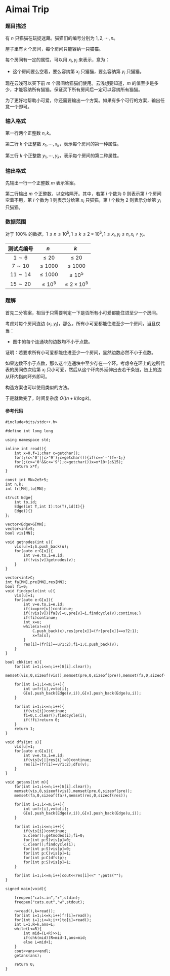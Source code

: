 # Aimai Trip

### 题目描述
有 $n$ 只猫猫在玩捉迷藏。猫猫们的编号分别为 $1,2,\cdots,n$。

屋子里有 $k$ 个房间，每个房间只能容纳一只猫猫。

每个房间有一定的属性，可以用 $x_i,y_i$ 来表示，意为：

*   这个房间要么空着，要么容纳第 $x_i$ 只猫猫，要么容纳第 $y_i$ 只猫猫。

现在云浅可以买下前 $m$ 个房间给猫猫们使用。云浅想要知道，$m$ 的值至少是多少，才能容纳所有猫猫。保证买下所有房间后一定可以容纳所有猫猫。

为了更好地帮助小可爱，你还需要输出一个方案。如果有多个可行的方案，输出任意一个即可。

### 输入格式

第一行两个正整数 $n,k$。

第二行 $k$ 个正整数 $x_1,\cdots,x_k$，表示每个房间的第一种属性。

第三行 $k$ 个正整数 $y_1,\cdots,y_k$，表示每个房间的第二种属性。

### 输出格式

先输出一行一个正整数 $m$ 表示答案。

第二行输出 $m$ 个正整数，以空格隔开。其中，若第 $i$ 个数为 $0$ 则表示第 $i$ 个房间空着不用，第 $i$ 个数为 $1$ 则表示分给第 $x_i$ 只猫猫，第 $i$ 个数为 $2$ 则表示分给第 $y_i$ 只猫猫。

### 数据范围

对于 $100\%$ 的数据，$1\le n \le 10^5,1\le k\le 2\times 10^5,1\le x_i,y_i\le n,x_i\neq y_i$。

| 测试点编号 | $n$ | $k$ |
| :-: | :-: | :-: |
| $1\sim 6$ | $\le 20$ | $\le 20$ |
| $7\sim 10$ | $\le 1000$ | $\le 1000$ |
| $11\sim 14$ | $\le 1000$ | $\le 10^5$ |
| $15\sim 20$ | $\le 10^5$ | $\le 2\times 10^5$ |

<div style="page-break-after: always"></div>

### 题解
首先二分答案，相当于只需要判定一下是否所有小可爱都能住进至少一个房间。

考虑对每个房间连边 $(x_i,y_i)$，那么，所有小可爱都能住进至少一个房间，当且仅当：

*   图中的每个连通块的边数均不小于点数。

证明：若要求所有小可爱都能住进至少一个房间，显然边数必然不小于点数。

如果边数不小于点数，那么这个连通块中至少存在一个环。考虑令在环上的边所代表的房间依次给第 $x_i$ 只小可爱，然后从这个环向外延伸出去若干条链，链上的边从环内指向环外即可。

构造方案也可以使用类似的方法。

于是就做完了，时间复杂度 $O((n+k)\log k)$。


#### 参考代码

```c++{.line-numbers}
#include<bits/stdc++.h>

#define int long long

using namespace std;

inline int read(){
	int x=0,f=1;char c=getchar();
	for(;(c<'0'||c>'9');c=getchar()){if(c=='-')f=-1;}
	for(;(c>='0'&&c<='9');c=getchar())x=x*10+(c&15);
	return x*f;
}

const int MN=2e5+5;
int n,k;
int fr[MN],to[MN];

struct Edge{
	int to,id;
	Edge(int T,int I):to(T),id(I){}
	Edge(){}
};

vector<Edge>G[MN];
vector<int>S;
bool vis[MN];

void getnodes(int u){
	vis[u]=1;S.push_back(u);
	for(auto e:G[u]){
		int v=e.to,i=e.id;
		if(!vis[v])getnodes(v);
	}
}

vector<int>C;
int fa[MN],pre[MN],res[MN];
bool fi=0;
void findcycle(int u){
	vis[u]=1;
	for(auto e:G[u]){
		int v=e.to,i=e.id;
		if(i==pre[u])continue;
		if(!vis[v]){fa[v]=u,pre[v]=i,findcycle(v);continue;}
		if(fi)continue;
		int x=u;
		while(x!=v){
			C.push_back(x),res[pre[x]]=(fr[pre[x]]==x?2:1);
			x=fa[x];
		}
		res[i]=(fr[i]==u?1:2);fi=1;C.push_back(v);
	}
}

bool chk(int m){
	for(int i=1;i<=n;i++)G[i].clear();
	memset(vis,0,sizeof(vis)),memset(pre,0,sizeof(pre)),memset(fa,0,sizeof(fa));
	
	for(int i=1;i<=m;i++){
		int u=fr[i],v=to[i];
		G[u].push_back(Edge(v,i)),G[v].push_back(Edge(u,i));
	}
	
	for(int i=1;i<=n;i++){
		if(vis[i])continue;
		fi=0,C.clear();findcycle(i);
		if(!fi)return 0;
	}
	return 1;
}

void dfs(int u){
	vis[u]=1;
	for(auto e:G[u]){
		int v=e.to,i=e.id;
		if(vis[v]||res[i]!=0)continue;
		res[i]=(fr[i]==v?1:2);dfs(v);
	}
}

void getans(int m){
	for(int i=1;i<=n;i++)G[i].clear();
	memset(vis,0,sizeof(vis)),memset(pre,0,sizeof(pre));
	memset(fa,0,sizeof(fa)),memset(res,0,sizeof(res));
	
	for(int i=1;i<=m;i++){
		int u=fr[i],v=to[i];
		G[u].push_back(Edge(v,i)),G[v].push_back(Edge(u,i));
	}
	
	for(int i=1;i<=n;i++){
		if(vis[i])continue;
		S.clear();getnodes(i);fi=0;
		for(int p:S)vis[p]=0;
		C.clear();findcycle(i);
		for(int p:S)vis[p]=0;
		for(int p:C)vis[p]=1;
		for(int p:C)dfs(p);
		for(int p:S)vis[p]=1;
	}
	
	for(int i=1;i<=m;i++)cout<<res[i]<<" ";puts("");
}

signed main(void){
	
	freopen("cats.in","r",stdin);
	freopen("cats.out","w",stdout);
	
	n=read(),k=read();
	for(int i=1;i<=k;i++)fr[i]=read();
	for(int i=1;i<=k;i++)to[i]=read();
	int L=1,R=k,ans=L;
	while(L<=R){
		int mid=(L+R)>>1;
		if(chk(mid))R=mid-1,ans=mid;
		else L=mid+1;
	}
	cout<<ans<<endl;
	getans(ans);

	return 0;
}
```

<div style="page-break-after: always"></div>
